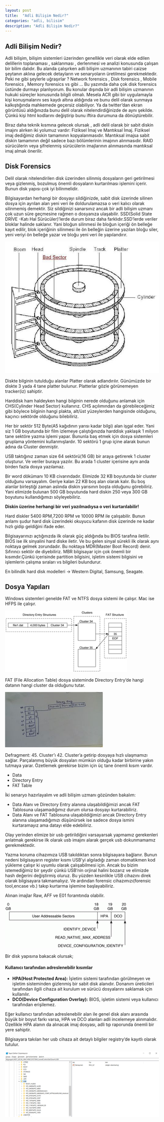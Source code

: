 ```yaml
---
layout: post
title:  "Adli Bilişim Nedir?"
categories: "adli, bilisim"
description: "Adli Bilişim Nedir?"
---
```


## Adli Bilişim Nedir?

Adli bilişim, bilişim sistemleri üzerinden genellikle veri olarak elde edilen delillerin toplanaması , saklanması , derlenmesi ve analizi konusunda çalışan bir bilim dalıdır. Bu alanda çalışırken adli bilişim uzmanının tabiri caizse şeytanın aklına gelecek detayların ve senaryoların üretilmesi gerekmektedir. Peki ne gibi şeylerle uğraşırlar ? Network forensics , Disk forensics , Mobile forensics , Memory forensics vs gibi … Bu yazımda daha çok disk forensics üstünde durmayı planlıyorum. Bu konular dışında bir adli bilişim uzmanının hukuki süreçler konusunda bilgili olmalı. Mesela ACR gibi bir uygulamayla kişi konuşmalarını ses kaydı altına aldığında ve bunu delil olarak sunmaya kalkıştığında mahkemede geçersiz olabiliyor. Ya da twitter’dan ekran görüntüsü aldığınızda bunu delil olarak nitelendirdiğinizde de aynı şekilde. Çünkü kişi html kodlarını değiştirip bunu iftira durumuna da dönüştürebilir.

Biraz daha teknik kısmına gelecek olursak , adli delil olarak bir sabit diskin imajını alırken iki yolumuz vardır: Fiziksel İmaj ve Mantıksal İmaj. Fiziksel imaj dediğimiz diskin tamamının kopyalanmasıdır. Mantıksal imajsa sabit diskin tamamının değil sadece bazı bölümlerinin imajının alınmasıdır. RAID sürücülerin veya şifrelenmiş sürücülerin imajlarının alınmasında mantıksal imaj almak önerilir. 

## Disk Forensics

Delil olarak nitelendirilen disk üzerinden silinmiş dosyaların geri getirilmesi veya gizlenmiş, bozulmuş önemli dosyaların kurtarılması işlemini içerir. Bunun disk yapısı çok iyi bilinmelidir.

Bilgisayardan herhangi bir dosyayı sildiğinizde, sabit disk üzerinde silinen dosya için ayrılan alan yeni veri ile doldurulamazsa o veri kalıcı olarak silinmemiş demektir. Siz sildiğinizi sanarsınız ancak bir adli bilişim uzmanı çok uzun süre geçmesine rağmen o dosyanıza ulaşabilir. SSD(Solid State DRİVE -Katı Hal Sürücüler)’lerde durum biraz daha farklıdır.SSD’lerde veriler bloklar halinde saklanır. Yani bloğun silinmesi ile bloğun içeriği ön belleğe kayıt edilir, blok içeriğinin silinmesi ile ön belleğin üzerine yazılan bloğu siler, yeni veriyi ön belleğe yazar ve bloğu yeni veri ile yapılandırır.

![Adli Bilişim](../assets/images/2018-10-18/01.jpg)

Diskte bilginin tutulduğu alanlar Platter olarak adlandırılır. Günümüzde bir diskte 3 yada 4 tane platter bulunur. Platterlar gözle görünemeyen tracker(iz) sahiptir.

Harddisk ham haldeyken hangi bilginin nerede olduğunu anlamak için CHS(Cylinder Head Sector) kullanırız. CHS açılımından da görebileceğimiz gibi böylece bilginin hangi plakta, alt/üst yüzeylerden hangisinde olduğunu, kaçıncı sektörde olduğunu bilebiliriz.

Her bir sektör 512 Byte(A5 kağıdının yarısı kadar bilgi) alan işgal eder. Yani siz 1 GB boyutunda bir film izlemeye çalıştığınızda harddisk yaklaşık 1 milyon tane sektöre yazma işlemi yapar. Bununla baş etmek için dosya sistemleri gruplama yöntemini kullanmışlardır. 10 sektörü 1 grup içine alarak bunun adına da Cluster denmiştir.

USB taktığınız zaman size 64 sektörü(16 GB) bir araya getirerek 1 cluster oluşturur. Ve veriler buraya yazılır. Bu arada 1 cluster içerisine aynı anda birden fazla dosya yazılamaz.

Bir word dökümanı 10 KB civarındadır. Elimizde 32 KB boyutunda bir cluster olduğunu varsayalım. Geriye kalan 22 KB boş alan olarak kalır. Bu boş alanlar birleştiği zaman aslında diskin yarısının boşta olduğunu görebiliriz. Yani elimizde bulunan 500 GB boyutunda hard diskin 250 veya 300 GB boyutunu kullandığımızı söyleyebiliriz.

**Diskin üzerine herhangi bir veri yazılmadıysa o veri kurtarılabilir!**

Hard diskler 5400 RPM,7200 RPM ve 10000 RPM ile çalışabilir. Bunun anlamı şudur hard disk üzerindeki okuyucu kafanın disk üzerinde ne kadar hızlı gidip geldiğini ifade eder.

Bilgisayarınızı açtığınızda ilk olarak güç aldığında bu BIOS tarafına iletilir. BIOS ise ilk sinyalini hard diske iletir. Ve bu gelen sinyal sürekli ilk olarak aynı noktaya gelmek zorundadır. Bu noktaya MDR(Master Boot Record) denir. Sıfırıncı sektör de diyebiliriz. MBR bilgisayar için çok önemli bir kısımdır.Çünkü içerisinde partition bilgisini, işletim sistemi bilgisini ve işlemlerin çalışma sıraları vs bilgileri bulundurur.

En bilindik hard disk modelleri -> Western Digital, Samsung, Seagate.

## Dosya Yapıları

Windows sistemleri genelde FAT ve NTFS dosya sistemi ile çalışır. Mac ise HFPS ile çalışır.

![Adli Bilişim](../assets/images/2018-10-18/02.jpg)

FAT (File Allocation Table) dosya sisteminde Directory Entry’de hangi datanın hangi cluster da olduğunu tutar.

![Adli Bilişim](../assets/images/2018-10-18/03.jpg)

Defragment: 45. Cluster’ı 42. Cluster’a getirip dosyaya hızlı ulaşmamızı sağlar. Parçalanmış büyük dosyaları mümkün olduğu kadar birbirine yakın tutmaya yarar.
Özetlemek gerekirse bizim için üç tane önemli kısım vardır.

- Data
- Directory Entry
- FAT Table

İki senaryo hazırlayalım ve adli bilişim uzmanı gözünden bakalım:

- Data Alanı ve Directory Entry alanına ulaşabildiğimizi ancak FAT Tablosuna ulaşamadığımız durum olursa dosyayı kurtarabiliriz.
- Data Alanı ve FAT Tablosuna ulaşabildiğimizi ancak Directory Entry alanına ulaşamadığımızı düşünürsek ise sadece dosya ismini kurtaramayız ama datayı elde edebiliriz.

Olay yerinden elimize bir usb getirildiğini varsayarsak yapmamız gerekenleri anlatmak gerekirse ilk olarak usb imajını alarak gerçek usb dokunmamamız gerekmektedir.

Yazma koruma cihazımıza USB takıldıktan sonra bilgisayara bağlanır. Bunun nedeni bilgisayarın register kısmı USB’yi algıladığı zaman otomatikmen kod yükleme çalışır ki uyumlu olarak çalışabilmesi için. Ancak bu bizim istemediğimiz bir şeydir çünkü USB’nin orjinal halini bozarız ve elimizde hash değerini değiştirmiş oluruz. Bu yüzden kesinlikle USB cihazını direk olarak bilgisayara takmamalıyız. Ve ardından forensic cihazımızı(forensic tool,encase vb.) takıp kurtarma işlemine başlayabiliriz.

Alınan imajlar Raw, AFF ve E01 foramtında olabilir.

![Adli Bilişim](../assets/images/2018-10-18/04.gif)

Bir disk yapısına bakacak olursak;

#### Kullanıcı tarafından adreslenebilir kısımlar

- **HPA(Host Protected Area):** İşletim sistemi tarafından görülmeyen ve işletim sisteminden gizlenmiş bir sabit disk alanıdır. Donanım üreticileri tarafından ilgili cihaza ait kurulum ve sürücü dosyalarını saklamak için kullanılır.
- **DCO(Device Configuration Overlay):** BIOS, işletim sistemi veya kullanıcı tarafından erişilemez.

Eğer kullanıcı tarafından adreslenebilir alan ile genel disk alanı arasında büyük bir boyut farkı varsa, HPA ve DCO alanları adli incelemeye alınmalıdır. Özellikle HPA alanın da alınacak imaj dosyası, adli tıp raporunda önemli bir yere sahiptir.

Bilgisayara takılan her usb cihaza ait detaylı bilgiler registry’de kayıtlı olarak tutulur.

![Adli Bilişim](../assets/images/2018-10-18/05.png)

